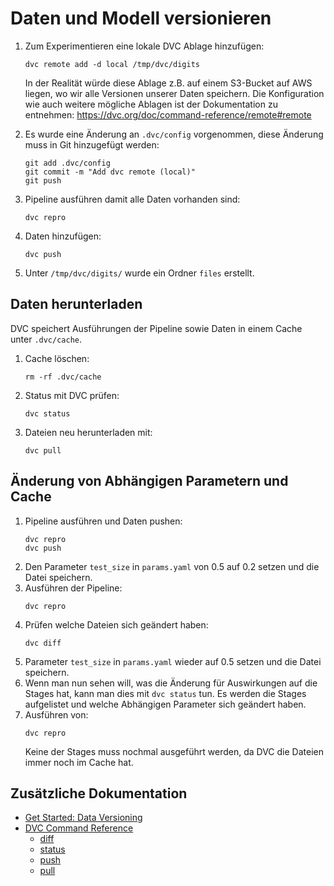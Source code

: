 # Daten und Modell versionieren

1. Zum Experimentieren eine lokale DVC Ablage hinzufügen:
    ```shell
    dvc remote add -d local /tmp/dvc/digits
    ```
    In der Realität würde diese Ablage z.B. auf einem S3-Bucket auf AWS liegen, wo wir alle Versionen unserer Daten speichern. Die Konfiguration wie auch weitere mögliche Ablagen ist der Dokumentation zu entnehmen: https://dvc.org/doc/command-reference/remote#remote

1. Es wurde eine Änderung an `.dvc/config` vorgenommen, diese Änderung muss in Git hinzugefügt werden:
    ```shell
    git add .dvc/config
    git commit -m "Add dvc remote (local)"
    git push
    ```
1. Pipeline ausführen damit alle Daten vorhanden sind:
    ```shell
    dvc repro
    ```
1. Daten hinzufügen:
    ```shell
    dvc push
    ```
1. Unter `/tmp/dvc/digits/` wurde ein Ordner `files` erstellt.

## Daten herunterladen

DVC speichert Ausführungen der Pipeline sowie Daten in einem Cache unter `.dvc/cache`.

1. Cache löschen:
    ```shell
    rm -rf .dvc/cache
    ```
1. Status mit DVC prüfen:
    ```shell
    dvc status
    ```
1. Dateien neu herunterladen mit:
    ```shell
    dvc pull
    ```

## Änderung von Abhängigen Parametern und Cache

1. Pipeline ausführen und Daten pushen:
    ```shell
    dvc repro
    dvc push
    ```
1. Den Parameter `test_size` in `params.yaml` von 0.5 auf 0.2 setzen und die Datei speichern.
1. Ausführen der Pipeline:
    ```shell
    dvc repro
    ```
1. Prüfen welche Dateien sich geändert haben:
    ```shell
    dvc diff
    ```
1. Parameter `test_size` in `params.yaml` wieder auf 0.5 setzen und die Datei speichern.
1. Wenn man nun sehen will, was die Änderung für Auswirkungen auf die Stages hat, kann man dies mit `dvc status` tun. Es werden die Stages aufgelistet und welche Abhängigen Parameter sich geändert haben.
1. Ausführen von:
    ```shell
    dvc repro
    ```
    Keine der Stages muss nochmal ausgeführt werden, da DVC die Dateien immer noch im Cache hat.

## Zusätzliche Dokumentation

- [Get Started: Data Versioning](https://dvc.org/doc/start/data-management/data-versioning#get-started-data-versioning)
- [DVC Command Reference](https://dvc.org/doc/command-reference)
    - [diff](https://dvc.org/doc/command-reference/diff#diff)
    - [status](https://dvc.org/doc/command-reference/status#status)
    - [push](https://dvc.org/doc/command-reference/push#push)
    - [pull](https://dvc.org/doc/command-reference/pull#pull)

